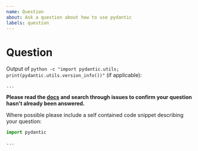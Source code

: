 ```yaml
---
name: Question
about: Ask a question about how to use pydantic
labels: question
---
```


# Question

Output of `python -c "import pydantic.utils; print(pydantic.utils.version_info())"` (if applicable):
```
...
```

**Please read the [docs](https://pydantic-docs.helpmanual.io/) and search through issues to
confirm your question hasn't already been answered.**

Where possible please include a self contained code snippet describing your question:

```py
import pydantic

...
```
